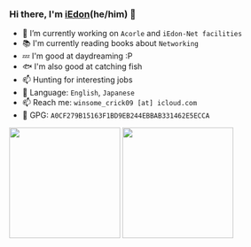 ### Hi there, I'm [iEdon](https://iedon.com)(he/him) 👋

- 🔭 I’m currently working on ```Acorle``` and ```iEdon-Net facilities```
- 📚 I'm currently reading books about ```Networking```
- 💤 I'm good at daydreaming :P
- 🐟 I'm also good at catching fish
- 📫 Hunting for interesting jobs
- 💬 Language: ```English```, ```Japanese```
- 📫 Reach me: ```winsome_crick09 [at] icloud.com```
- 🔑 GPG: ```A0CF279B15163F1BD9EB244EBBAB331462E5ECCA```


<!-- <div class="half">
  <img src="https://github-readme-stats-iedon.vercel.app/api?username=iedon&show_icons=true&theme=algolia" height="200"></img>
  <img src="https://github-readme-stats-iedon.vercel.app/api/top-langs/?username=iedon&theme=algolia" height="200"></img>
</div> -->

<div class="half">
  <img src="https://github-readme-stats-bice-gamma-56.vercel.app/api?username=iedon&show_icons=true&theme=algolia" height="200"></img>
  <img src="https://github-readme-stats-bice-gamma-56.vercel.app/api/top-langs/?username=iedon&theme=algolia&layout=compact&langs_count=10" height="200"></img>
</div>

